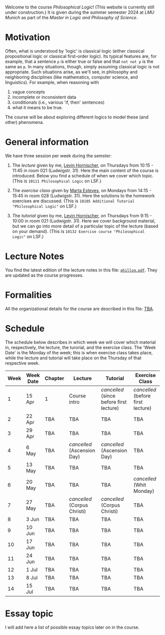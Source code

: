 Welcome to the course _Philosophical Logic_! (This website is currently still under construction.) It is given during the summer semester 2024 at _LMU Munich_ as part of the _Master in Logic and Philosophy of Science_. 


# Motivation 

Often, what is understood by 'logic' is classical logic (either classical propositional logic or classical first-order logic). Its typical features are, for example, that a sentence `p` is either true or false and that `not not p` is the same as `p`. In many situations, though, simply assuming classical logic is not appropriate. Such situations arise, as we'll see, in philosophy and neighboring disciplines (like mathematics, computer science,
and linguistics). For example, when reasoning with

1. vague concepts
2. incomplete or inconsistent data
3. conditionals (i.e., various 'if, then' sentences)
4. what it means to be true.

The course will be about exploring different logics to model these (and
other) phenomena.

# General information

We have three session per week during the semster:

1. The _lecture_ given by me, [Levin Hornischer](https://www.mcmp.philosophie.uni-muenchen.de/people/faculty/hornischer_levin/index.html), on Thursdays from 10:15 - 11:45 in room 021 (Ludwigstr. 31).
Here the main content of the course is introduced. Below you find a schedule of when we cover which topic. (This is `10111 Philosophical Logic` on LSF.)

2. The _exercise class_ given by [Marta Esteves](https://www.mcmp.philosophie.uni-muenchen.de/people/doct_fellows/esteves_marta/index.html), on Mondays from 14:15 - 15:45 in room 028 (Ludwigstr. 31). Here the solutions to the homework exercises are discussed. (This is `10105 Additional Tutorial "Philosophical Logic"` on LSF.)
  
3. The _tutorial_ given by me, [Levin Hornischer](https://www.mcmp.philosophie.uni-muenchen.de/people/faculty/hornischer_levin/index.html), on Thursdays from 9:15 - 10:00 in room 021 (Ludwigstr. 31). Here we cover background material, but we can go into more detail of a particular topic of the lecture (based on your demand). (This is `10132 Exercise course "Philosophical Logic"` on LSF.) 



# Lecture Notes

You find the latest edition of the lecture notes in this file: [`phillog.pdf`](phillog.pdf). They are updated as the course progresses. 


# Formalities

All the organizational details for the course are described in this file: [TBA]().


# Schedule

The schedule below describes in which week we will cover which material in, respectively, the lecture, the turorial, and the exercise class. The 'Week Date' is the Monday of the week; this is when exercise class takes place, while the lecture and tutorial will take place on the Thursday of that respective week. 

Week | Week Date | Chapter | Lecture | Tutorial | Exercise Class
---  | ---                 | ---     | ---     | ---      | --- 
1 | 15 Apr | 1 | Course intro | _cancelled_ (since before first lecture)  | _cancelled_ (before first lecture) 
 2 | 22 Apr  | TBA | TBA | TBA | TBA
 3 | 29 Apr  | TBA | TBA | TBA | TBA
 4 | 6 May   | TBA | _cancelled_ (Ascension Day) | _cancelled_ (Ascension Day) | TBA
 5 | 13 May  | TBA | TBA | TBA | TBA
 6 | 20 May  | TBA | TBA | TBA | _cancelled_ (Whit Monday)
 7 | 27 May  | TBA | _cancelled_ (Corpus Christi) | _cancelled_ (Corpus Christi) | TBA
 8 | 3 Jun  | TBA | TBA | TBA | TBA
 9 | 10 Jun | TBA | TBA | TBA | TBA
10 | 17 Jun | TBA | TBA | TBA | TBA
11 | 24 Jun | TBA | TBA | TBA | TBA
12 | 1 Jul  | TBA | TBA | TBA | TBA
13 | 8 Jul  | TBA | TBA | TBA | TBA
14 | 15 Jul | TBA | TBA | TBA | TBA


# Essay topic

I will add here a list of possible essay topics later on in the course.

